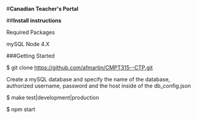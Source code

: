 #**Canadian Teacher's Portal**

##**Install instructions**

Required Packages

mySQL
Node 4.X

###Getting Started

$ git clone https://github.com/afmartin/CMPT315--CTP.git

Create a mySQL database and specify the name of the database,
authorized username, password and the host inside of the db_config.json 

$ make test|development|production

$ npm start

 
